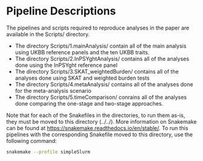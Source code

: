 # Pipeline Descriptions

The pipelines and scripts required to reproduce analyses in the paper are available 
in the Scripts/ directory. 

- The directory Scripts/1.mainAnalysis/ contain all of 
the main analysis using UKBB reference panels and the ten UKBB traits. 
- The directory Scripts/2.InPSYghtAnalysis/ contains all of the analyses done 
using the InPSYght reference panel
- The directory Scripts/3.SKAT_weightedBurden/ contains all of the analyses done
using SKAT and weighted burden tests
- The directory Scripts/4.metaAnalysis/ contains all of the analyses done for the 
meta-analysis scenario
- The directory Scripts/5.timeComparison/ conrains all of the analyses done comparing
the one-stage and two-stage approaches.

Note that for each of the Snakefiles in the directories, to run them as-is, they 
must be moved to this directory (../../). More information on Snakemake can be found
at https://snakemake.readthedocs.io/en/stable/. To run this pipelines with the 
corresponding Snakefile moved to this directory, use the following command:

``` bash 
snakemake --profile simpleSlurm 
```
